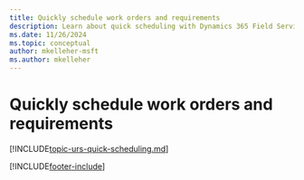 ```yaml
---
title: Quickly schedule work orders and requirements
description: Learn about quick scheduling with Dynamics 365 Field Service.
ms.date: 11/26/2024
ms.topic: conceptual
author: mkelleher-msft
ms.author: mkelleher
---
```


# Quickly schedule work orders and requirements

[!INCLUDE[topic-urs-quick-scheduling.md](../shared/urs/quick-scheduling.md)]

[!INCLUDE[footer-include](../includes/footer-banner.md)]
